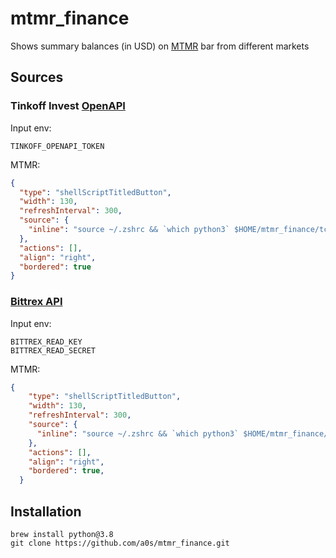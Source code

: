 mtmr_finance
============

Shows summary balances (in USD) on [MTMR](https://github.com/Toxblh/MTMR) bar from different markets

Sources
-------

### Tinkoff Invest [OpenAPI](https://github.com/TinkoffCreditSystems/invest-openapi/)

  Input env:
  ```shell
  TINKOFF_OPENAPI_TOKEN
  ```

  MTMR:
  ```json
  {
    "type": "shellScriptTitledButton",
    "width": 130,
    "refreshInterval": 300,
    "source": {
      "inline": "source ~/.zshrc && `which python3` $HOME/mtmr_finance/tcs_balance.py"
    },
    "actions": [],
    "align": "right",
    "bordered": true
  }
  ```

### [Bittrex API](https://bittrex.github.io/api/v3)

  Input env:
  ```shell
  BITTREX_READ_KEY
  BITTREX_READ_SECRET
  ```

  MTMR:
  ```json
  {
      "type": "shellScriptTitledButton",
      "width": 130,
      "refreshInterval": 300,
      "source": {
        "inline": "source ~/.zshrc && `which python3` $HOME/mtmr_finance/bittrex_balance.py"
      },
      "actions": [],
      "align": "right",
      "bordered": true,
    }
  ```

Installation
------------

```shell
brew install python@3.8
git clone https://github.com/a0s/mtmr_finance.git
```
